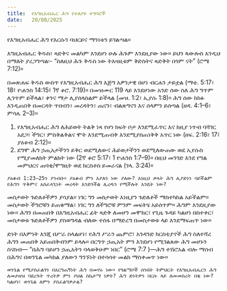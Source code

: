```yaml
---
title:  የእግዚአብሔር ሕግ የተለያዩ ተግባሮች
date:   20/08/2025
---
```


የእግዚአብሔር ሕግ የእርሱን ባህርይና ማንነቱን ይገልጣል።

እግዚአብሔር ቅዱስ፣ ጻድቅና መልካም እንደሆነ ሁሉ ሕጉም እንደዚያው ነው። ይህን ጳውሎስ እንዲህ በማለት ያረጋግጣል፡- “ስለዚህ ሕጉ ቅዱስ ነው ትእዛዚቱም ቅድስትና ጻድቅት በጎም ናት” (ሮሜ 7:12)።

በመጽሐፍ ቅዱስ ውስጥ የእግዚአብሔር ሕግ እጅግ አዎንታዊ በሆነ ብርሐን ታይቷል (ማቴ. 5:17፣ 18፤ ዮሐንስ 14:15፤ 1ኛ ቆሮ. 7:19)። በመዝሙር 119 ላይ እንደሆነው አንድ ሰው ስለ ሕግ ግጥም ሊገጥም ይችላል፣ ቀንና ማታ ሊያሰላስልም ይችላል (መዝ. 1:2፣ ኢያሱ 1:8)። ሕግ ሰው ከክፉ እንዲጠበቅ በመርዳት ጥበብን፣ መረዳትን፣ ጤናን፣ ብልጽግናን እና ሰላምን ይሰጣል (ዘዳ. 4:1–6፣ ምሳሌ 2–3)።

1. የእግዚአብሔር ሕግ ለሕይወት ትልቅ ነጻ የሆነ ክፍት ቦታ እንደሚፈጥር እና ከዚያ ነጥብ ባሻገር አደጋ፣ ችግር፣ ምስቅልቅልና ሞት እንደሚጠብቅ እንደሚያስጠነቅቅ አጥር ነው (ዘፍ. 2:16፣ 17፤ ያዕቆብ 2:12)።
2. ደግሞ ሕግ ኃጢአታችንን ይቅር ወደሚለውና ሕይወታችንን ወደሚለውጠው ወደ ኢየሱስ የሚያመለክት ምልክት ነው (2ኛ ቆሮ 5:17፣ 1 ዮሐንስ 1:7–9)። በዚህ መንገድ እንደ የግል መምህርና ጠባቂ/ሞግዚት ወደ ክርስቶስ ይመራናል (ገላ. 3:24)።

`ያዕቆብ 1:23–25ን ያንብቡ። ያዕቆብ ምን እያለን ነው ያለው? እነዚህ ቃላት ሕግ ሊያድነን ባይችልም የሕግን ጥቅምና አስፈላጊነት መረዳት እንድንችል ሊረዱን የሚችሉት እንዴት ነው?`

መስታወት ጉድለቶችዎን ያሳያል። ነገር ግን መስታወት እነዚያን ጉድለቶች ማስተካከል አይችልም። መስታወት ችግሮቹን ይጠቁማል፣ ነገር ግን ለችግሮቹ ምንም መፍትሄ አይሰጥም። ሕግም እንደዚያው ነው። ሕግን በመጠበቅ በእግዚአብሔር ፊት ጻድቅ ለመሆን መሞከር፣ የጊዜ ጉዳይ ካልሆነ በስተቀር፣ መስታወቱ ጉድለቶችዎን ያስወግዳል ብለው ተስፋ በማድረግ በመስታወቱ ላይ እንደማፍጠጥ ነው።

ድነት በእምነት እንጂ በሥራ ስላልሆነ፣ የሕግ ሥራን ጨምሮ፣ አንዳንድ ክርስቲያኖች ሕግ ስለተሻረ ሕግን መጠበቅ አይጠበቅብንም ይላሉ። በርግጥ ኃጢአት ምን እንደሆነ የሚገልጸው ሕግ መሆኑን ስናስብ— “በሕግ ባይሆን ኃጢአትን ባላወቅሁም ነበር” (ሮሜ 7:7 )—ሕግ ተሽሮአል ብሎ ማሰብ በሕግና በወንጌል መካከል ያለውን ግንኙነት በተሳሳተ መልክ ማስቀመጥ ነው።

`ወንጌል የሚያስፈልገን በእርግጠኝነት ሕግ በመኖሩ ነው። የጎልማሶች ሰንበት ትምህርት የእግዚአብሔርን ሕግ ለመታዘዝ ባደረጉት ጥረትዎ ምን ያህል ስኬታማ ነዎት? ሕግ ድነትዎን በርሱ ላይ ለመመስረት በቂ ነው? ካልሆነ፣ ወንጌል ለምን ያስፈልግዎታል?`